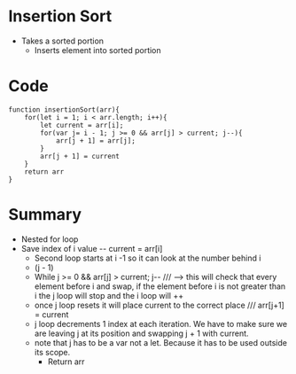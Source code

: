 # Insertion Sort
- Takes a sorted portion
    - Inserts element into sorted portion

# Code
```
function insertionSort(arr){
    for(let i = 1; i < arr.length; i++){
        let current = arr[i];
        for(var j= i - 1; j >= 0 && arr[j] > current; j--){
            arr[j + 1] = arr[j];
        }
        arr[j + 1] = current
    }
    return arr
}

```
# Summary
- Nested for loop
- Save index of i value -- current = arr[i]
    - Second loop starts at i -1 so it can look at the number behind i
    - (j - 1)
    - While j >= 0 && arr[j] > current; j-- /// --> this will check that every element before i and swap, if the element before i is not greater than i the j loop will stop and the i loop will ++
    - once j loop resets it will place current to the correct place /// arr[j+1] = current
    - j loop decrements 1 index at each iteration. We have to make sure we are leaving j at its position and swapping j + 1 with current.
    - note that j has to be a var not a let. Because it has to be used outside its scope.
        - Return arr